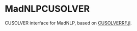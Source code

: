 # MadNLPCUSOLVER

CUSOLVER interface for MadNLP, based on [CUSOLVERRF.jl](https://github.com/exanauts/cusolverrf.jl).

